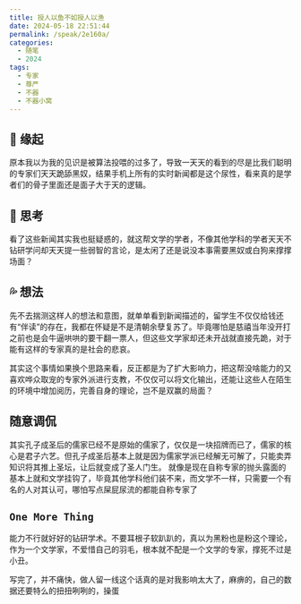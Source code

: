 ```yaml
---
title: 授人以鱼不如授人以渔
date: 2024-05-18 22:51:44
permalink: /speak/2e160a/
categories:
  - 随笔
  - 2024
tags:
  - 专家
  - 尊严
  - 不器
  - 不器小窝
---
```


## 🪽 缘起

原本我以为我的见识是被算法投喂的过多了，导致一天天的看到的尽是比我们聪明的专家们天天跪舔黑奴，结果手机上所有的实时新闻都是这个尿性，看来真的是学者们的骨子里面还是面子大于天的逻辑。

<!-- more -->

<InArticleAdsense
    data-ad-client="ca-pub-1725717718088510"
    data-ad-slot="7426219401">
</InArticleAdsense>

## 🤔 思考

看了这些新闻其实我也挺疑惑的，就这帮文学的学者，不像其他学科的学者天天不钻研学问却天天提一些弱智的言论，是太闲了还是说没本事需要黑奴或白狗来撑撑场面？

## 💦 想法

先不去揣测这样人的想法和意图，就单单看到新闻描述的，留学生不仅仅给钱还有“伴读”的存在，我都在怀疑是不是清朝余孽复苏了。毕竟哪怕是慈禧当年没开打之前也是会牛逼哄哄的要干翻一票人，但这些文学家却还未开战就直接先跪，对于能有这样的专家真的是社会的悲哀。

其实这个事情如果换个思路来看，反正都是为了扩大影响力，把这帮没啥能力的又喜欢哗众取宠的专家外派进行支教，不仅仅可以将文化输出，还能让这些人在陌生的环境中增加阅历，完善自身的理论，岂不是双赢的局面？

## 随意调侃

其实孔子成圣后的儒家已经不是原始的儒家了，仅仅是一块招牌而已了，儒家的核心是君子六艺。但孔子成圣后基本上就是因为儒家学派已经解无可解了，只能卖弄知识将其推上圣坛，让后就变成了圣人门生。
就像是现在自称专家的抛头露面的基本上就和文学挂钩了，毕竟其他学科他们装不来，而文学不一样，只需要一个有名的人对其认可，哪怕写点屎屁尿流的都能自称专家了

## `One More Thing`

能力不行就好好的钻研学术。不要耳根子软趴趴的，真以为黑粉也是粉这个理论，作为一个文学家，不爱惜自己的羽毛，根本就不配是一个文学的专家，撑死不过是小丑。

写完了，并不痛快，做人留一线这个话真的是对我影响太大了，麻痹的，自己的数据还要特么的扭扭咧咧的，操蛋
